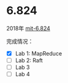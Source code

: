 # 6.824

2018年 [mit-6.824](https://pdos.csail.mit.edu/6.824/schedule.html)

完成情况：

-   [x] Lab 1: MapReduce
-   [ ] Lab 2: Raft
-   [ ] Lab 3
-   [ ] Lab 4